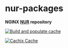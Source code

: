 # nur-packages

**NGINX [NUR](https://github.com/nix-community/NUR) repository**

[![Build and populate cache](https://github.com/nginx/nur/actions/workflows/build.yml/badge.svg)](https://github.com/nginx/nur/actions/workflows/build.yml)

[![Cachix Cache](https://img.shields.io/badge/cachix-nginx-blue.svg)](https://nginx.cachix.org)
